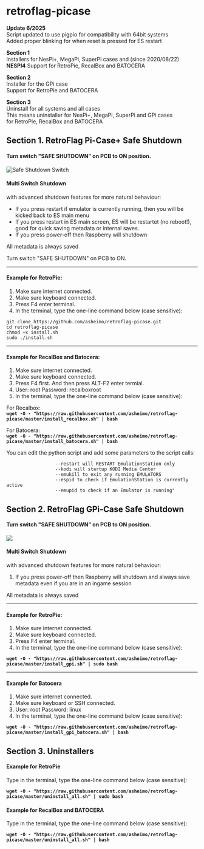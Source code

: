 # retroflag-picase
**Update 6/2025**\
Script updated to use pigpio for compatibility with 64bit systems\
Added proper blinking for when reset is pressed for ES restart

**Section 1**\
Installers for NesPi+, MegaPi, SuperPi cases and (since 2020/08/22) **NESPI4**
Support for RetroPie, RecalBox and BATOCERA

**Section 2**\
Installer for the GPi case\
Support for RetroPie and BATOCERA

**Section 3**\
Uninstall for all systems and all cases\
This means uninstaller for NesPi+, MegaPi, SuperPi and GPi cases\
for RetroPie, RecalBox and BATOCERA

## Section 1. RetroFlag Pi-Case+ Safe Shutdown

#### Turn switch "SAFE SHUTDOWN" on PCB to ON position.

![Safe Shutdown Switch](http://retroflag.com/images/nespi_case+/safe_shutdown.jpg "Safe Shutdown Switch")

#### **Multi Switch Shutdown**
with advanced shutdown features for more natural behaviour:
* If you press restart if emulator is currently running, then you will be kicked back to ES main menu
* If you press restart in ES main screen, ES will be restartet (no reboot!), good for quick saving metadata or internal saves.
* If you press power-off then Raspberry will shutdown

All metadata is always saved

Turn switch "SAFE SHUTDOWN" on PCB to ON.

--------------------

#### Example for **RetroPie:**
1. Make sure internet connected.
2. Make sure keyboard connected.
3. Press F4 enter terminal.
4. In the terminal, type the one-line command below (case sensitive):

```
git clone https://github.com/asheimo/retroflag-picase.git
cd retroflag-picase
chmod +x install.sh
sudo ./install.sh
```

--------------------

#### Example for **RecalBox** and **Batocera:**
1. Make sure internet connected.
2. Make sure keyboard connected.
3. Press F4 first. And then press ALT-F2 enter termial.
4. User: root Password: recalboxroot
5. In the terminal, type the one-line command below (case sensitive):

For Recalbox:\
**`wget -O - "https://raw.githubusercontent.com/asheimo/retroflag-picase/master/install_recalbox.sh" | bash`**

For Batocera:\
**`wget -O - "https://raw.githubusercontent.com/asheimo/retroflag-picase/master/install_batocera.sh" | bash`**

You can edit the python script and add some parameters to the script calls:
```
                  --restart will RESTART EmulationStation only
                  --kodi will startup KODI Media Center
                  --emukill to exit any running EMULATORS
                  --espid to check if EmulationStation is currently active
                  --emupid to check if an Emulator is running"

```

## Section 2. RetroFlag GPi-Case Safe Shutdown

#### Turn switch "SAFE SHUTDOWN" on PCB to ON position.

![](http://retroflag.com/images/gpi-case/safe_shutdown.png)

#### **Multi Switch Shutdown**
with advanced shutdown features for more natural behaviour:
1. If you press power-off then Raspberry will shutdown and always save metadata even if you are in an ingame session

All metadata is always saved


--------------------

#### Example for **RetroPie:**
1. Make sure internet connected.
2. Make sure keyboard connected.
3. Press F4 enter terminal.
4. In the terminal, type the one-line command below (case sensitive):

**`wget -O - "https://raw.githubusercontent.com/asheimo/retroflag-picase/master/install_gpi.sh" | sudo bash`**

--------------------

#### Example for **Batocera**
1. Make sure internet connected.
2. Make sure keyboard or SSH connected.
3. User: root Password: linux
4. In the terminal, type the one-line command below (case sensitive):

**`wget -O - "https://raw.githubusercontent.com/asheimo/retroflag-picase/master/install_gpi_batocera.sh" | bash`**

## Section 3. Uninstallers

#### Example for RetroPie
Type in the terminal, type the one-line command below (case sensitive):

**`wget -O - "https://raw.githubusercontent.com/asheimo/retroflag-picase/master/uninstall_all.sh" | sudo bash`**

#### Example for RecalBox and BATOCERA
Type in the terminal, type the one-line command below (case sensitive):

**`wget -O - "https://raw.githubusercontent.com/asheimo/retroflag-picase/master/uninstall_all.sh" | bash`**
